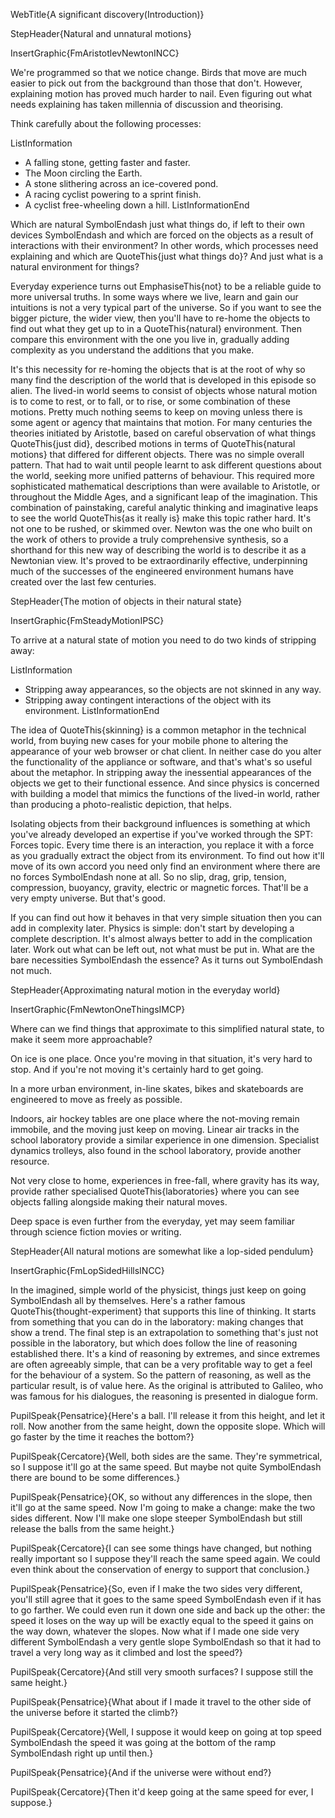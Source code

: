 WebTitle{A significant discovery(Introduction)}

StepHeader{Natural and unnatural motions}

InsertGraphic{FmAristotlevNewtonINCC}

We're programmed so that we notice change. Birds that move are much easier to pick out from the background than those that don't. However, explaining motion has proved much harder to nail. Even figuring out what needs explaining has taken millennia of discussion and theorising.

Think carefully about the following processes:

ListInformation
- A falling stone, getting faster and faster.
- The Moon circling the Earth.
- A stone slithering across an ice-covered pond.
- A racing cyclist powering to a sprint finish.
- A cyclist free-wheeling down a hill.
ListInformationEnd

Which are natural SymbolEndash just what things do, if left to their own devices SymbolEndash and which are forced on the objects as a result of interactions with their environment? In other words, which processes need explaining and which are QuoteThis{just what things do}? And just what is a natural environment for things?

Everyday experience turns out EmphasiseThis{not} to be a reliable guide to more universal truths. In some ways where we live, learn and gain our intuitions is not a very typical part of the universe. So if you want to see the bigger picture, the wider view, then you'll have to re-home the objects to find out what they get up to in a QuoteThis{natural} environment. Then compare this environment with the one you live in, gradually adding complexity as you understand the additions that you make.

It's this necessity for re-homing the objects that is at the root of why so many find the description of the world that is developed in this episode so alien. The lived-in world seems to consist of objects whose natural motion is to come to rest, or to fall, or to rise, or some combination of these motions. Pretty much nothing seems to keep on moving unless there is some agent or agency that maintains that motion. For many centuries the theories initiated by Aristotle, based on careful observation of what things QuoteThis{just did}, described motions in terms of QuoteThis{natural motions} that differed for different objects. There was no simple overall pattern. That had to wait until people learnt to ask different questions about the world, seeking more unified patterns of behaviour. This required more sophisticated mathematical descriptions than were available to Aristotle, or throughout the Middle Ages, and a significant leap of the imagination. This combination of painstaking, careful analytic thinking and imaginative leaps to see the world QuoteThis{as it really is} make this topic rather hard. It's not one to be rushed, or skimmed over. Newton was the one who built on the work of others to provide a truly comprehensive synthesis, so a shorthand for this new way of describing the world is to describe it as a Newtonian view. It's proved to be extraordinarily effective, underpinning much of the successes of the engineered environment humans have created over the last few centuries.

StepHeader{The motion of objects in their natural state}

InsertGraphic{FmSteadyMotionIPSC}

To arrive at a natural state of motion you need to do two kinds of stripping away:

ListInformation
- Stripping away appearances, so the objects are not skinned in any way.
- Stripping away contingent interactions of the object with its environment.
ListInformationEnd

The idea of QuoteThis{skinning} is a common metaphor in the technical world, from buying new cases for your mobile phone to altering the appearance of your web browser or chat client. In neither case do you alter the functionality of the appliance or software, and that's what's so useful about the metaphor. In stripping away the inessential appearances of the objects we get to their functional essence. And since physics is concerned with building a model that mimics the functions of the lived-in world, rather than producing a photo-realistic depiction, that helps.

Isolating objects from their background influences is something at which you've already developed an expertise if you've worked through the SPT: Forces topic. Every time there is an interaction, you replace it with a force as you gradually extract  the object from its environment. To find out how it'll move of its own accord you need only find an environment where there are no forces SymbolEndash none at all. So no slip, drag, grip, tension, compression, buoyancy, gravity, electric or magnetic forces. That'll be a very empty universe. But that's good.

If you can find out how it behaves in that very simple situation then you can add in complexity later. Physics is simple: don't start by developing a complete description. It's almost always better to add in the complication later. Work out what can be left out, not what must be put in. What are the bare necessities SymbolEndash the essence? As it turns out SymbolEndash not much.

StepHeader{Approximating natural motion in the everyday world}

InsertGraphic{FmNewtonOneThingsIMCP}

Where can we find things that approximate to this simplified natural state, to make it seem more approachable?

On ice is one place. Once you're moving in that situation, it's very hard to stop. And if you're not moving it's certainly hard to get going.

In a more urban environment, in-line skates, bikes and skateboards are engineered to move as freely as possible.

Indoors, air hockey tables are one place where the not-moving remain immobile, and the moving just keep on moving. Linear air tracks in the school laboratory provide a similar experience in one dimension. Specialist dynamics trolleys, also found in the school laboratory, provide another resource.

Not very close to home, experiences in free-fall, where gravity has its way, provide rather specialised QuoteThis{laboratories} where you can see objects falling alongside making their natural moves.

Deep space is even further from the everyday, yet may seem familiar through science fiction movies or writing.

StepHeader{All natural motions are somewhat like a lop-sided pendulum}

InsertGraphic{FmLopSidedHillsINCC}

In the imagined, simple world of the physicist, things just keep on going SymbolEndash all by themselves. Here's a rather famous QuoteThis{thought-experiment} that supports this line of thinking. It starts from something that you can do in the laboratory: making changes that show a trend. The final step is an extrapolation to something that's just not possible in the laboratory, but which does follow the line of reasoning established there. It's a kind of reasoning by extremes, and since extremes are often agreeably simple, that can be a very profitable way to get a feel for the behaviour of a system. So the pattern of reasoning, as well as the particular result, is of value here. As the original is attributed to Galileo, who was famous for his dialogues, the reasoning is presented in dialogue form.

PupilSpeak{Pensatrice}{Here's a ball. I'll release it from this height, and let it roll. Now another from the same height, down the opposite slope. Which will go faster by the time it reaches the bottom?}

PupilSpeak{Cercatore}{Well, both sides are the same. They're symmetrical, so I suppose it'll go at the same speed. But maybe not quite SymbolEndash there are bound to be some differences.}

PupilSpeak{Pensatrice}{OK, so without any differences in the slope, then it'll go at the same speed. Now I'm going to make a change: make the two sides different. Now I'll make one slope steeper SymbolEndash but still release the balls from the same height.}

PupilSpeak{Cercatore}{I can see some things have changed, but nothing really important so I suppose they'll reach the same speed again. We could even think about the conservation of energy to support that conclusion.}

PupilSpeak{Pensatrice}{So, even if I make the two sides very different, you'll still agree that it goes to the same speed SymbolEndash even if it has to go farther. We could even run it down one side and back up the other: the speed it loses on the way up will be exactly equal to the speed it gains on the way down, whatever the slopes. Now what if I made one side very different SymbolEndash a very gentle slope SymbolEndash so that it had to travel a very long way as it climbed and lost the speed?}

PupilSpeak{Cercatore}{And still very smooth surfaces? I suppose still the same height.}

PupilSpeak{Pensatrice}{What about if I made it travel to the other side of the universe before it started the climb?}

PupilSpeak{Cercatore}{Well, I suppose it would keep on going at top speed SymbolEndash the speed it was going at the bottom of the ramp SymbolEndash right up until then.}

PupilSpeak{Pensatrice}{And if the universe were without end?}

PupilSpeak{Cercatore}{Then  it'd keep going at the same speed for ever, I suppose.}

